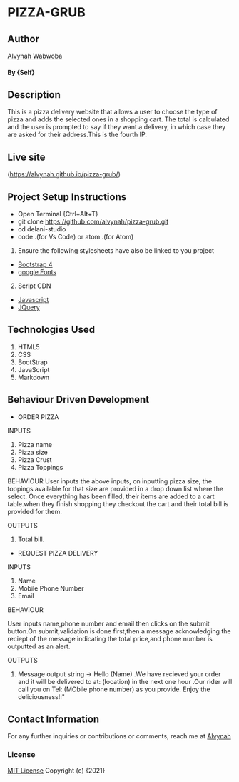 # PIZZA-GRUB
## Author
[Alvynah Wabwoba](https://github.com/alvynah)
#### By **{Self}**
## Description
This is a pizza delivery website that allows a user to choose the type of pizza and adds the selected ones in a shopping cart. The total is calculated and the user is prompted to say if they want a delivery, in which case they are asked for their address.This is the fourth IP.
## Live site
(https://alvynah.github.io/pizza-grub/) 
 
## Project Setup Instructions
* Open Terminal {Ctrl+Alt+T}
* git clone https://github.com/alvynah/pizza-grub.git
* cd delani-studio
* code .(for Vs Code) or atom .(for Atom)

1. Ensure the following stylesheets have also be linked to you project
* [Bootstrap 4](https://maxcdn.bootstrapcdn.com/bootstrap/4.0.0/css/bootstrap.min.css)
* [google Fonts](https://use.fontawesome.com/releases/v5.5.0/css/all.css)

2. Script CDN
* [Javascript](https://ajax.googleapis.com/ajax/libs/jquery/3.5.1/jquery.min.js)
* [JQuery](https://ajax.googleapis.com/ajax/libs/jquery/3.5.1/jquery.min.js)
## Technologies Used
1. HTML5
2. CSS
3. BootStrap
4. JavaScript
5. Markdown
## Behaviour Driven Development
* ORDER PIZZA

INPUTS
1. Pizza name
2. Pizza size
3. Pizza Crust
4. Pizza Toppings

BEHAVIOUR
User inputs the above inputs, on inputting pizza size, the toppings available for that size are provided in a drop down list where the select. Once everything has been filled, their items are added to a cart table.when they finish shopping they checkout the cart and their total bill is provided for them.

OUTPUTS
1. Total bill.


* REQUEST PIZZA DELIVERY

INPUTS
1. Name
2. Mobile Phone Number
3. Email

BEHAVIOUR

User inputs name,phone number and email then clicks on the submit button.On submit,validation is done first,then a message acknowledging the reciept of the message indicating the total price,and phone number is outputted as an alert.


OUTPUTS
1. Message
output string -> Hello (Name) .We have recieved your order and it will be delivered to at: (location) in the next one hour .Our rider will call you on Tel: (MObile phone number) as you provide. Enjoy the deliciousness!!"
## Contact Information
For any further inquiries or contributions or comments, reach me at [Alvynah](juvatalvynah@gmail.com)
### License
 [MIT License](https://github.com/alvynah/pizza-grub/blob/master/License) Copyright (c) {2021} 